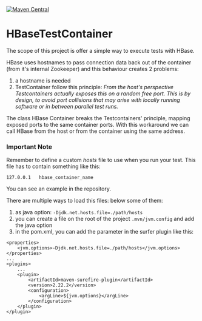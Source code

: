 [![Maven Central](https://maven-badges.herokuapp.com/maven-central/io.github.abaddon.testcontainer/hbasetestcontainer/badge.svg)](https://maven-badges.herokuapp.com/maven-central/io.github.abaddon.testcontainer/hbasetestcontainer)

# HBaseTestContainer

The scope of this project is offer a simple way to execute tests with HBase.

HBase uses hostnames to pass connection data back out of the container (from it's internal Zookeeper) and this behaviour creates 2 problems:
1. a hostname is needed
2. TestContainer follow this principle: _From the host's perspective Testcontainers actually exposes this on a random free port. This is by design, to avoid port collisions that may arise with locally running software or in between parallel test runs._

The class HBase Container breaks the Testcontainers' principle, mapping exposed ports to the same container ports.
With this workaround we can call HBase from the host or from the container using the same address.

### Important Note
Remember to define a custom *hosts* file to use when you run your test.
This file has to contain something like this:

``` 
127.0.0.1   hbase_container_name 
```

You can see an example in the repository.

There are multiple ways to load this files: below some of them:

1. as java option: `-Djdk.net.hosts.file=./path/hosts`
2. you can create a file on the root of the project `.mvn/jvm.config` and add the java option 
3. in the pom.xml, you can add the parameter in the surfer plugin like this: 
```
<properties>
    <jvm.options>-Djdk.net.hosts.file=./path/hosts</jvm.options>
</properties>
...
<plugins>
    ...
    <plugin>
        <artifactId>maven-surefire-plugin</artifactId>
        <version>2.22.2</version>
        <configuration>
            <argLine>${jvm.options}</argLine>
        </configuration>
    </plugin>
</plugin>
```

 
